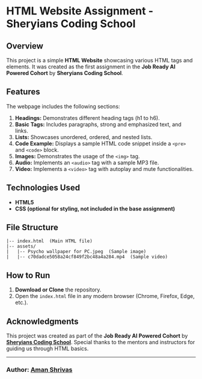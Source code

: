 # HTML Website Assignment - Sheryians Coding School

## Overview
This project is a simple **HTML Website** showcasing various HTML tags and elements. It was created as the first assignment in the **Job Ready AI Powered Cohort** by **Sheryians Coding School**.

## Features
The webpage includes the following sections:
1. **Headings:** Demonstrates different heading tags (h1 to h6).
2. **Basic Tags:** Includes paragraphs, strong and emphasized text, and links.
3. **Lists:** Showcases unordered, ordered, and nested lists.
4. **Code Example:** Displays a sample HTML code snippet inside a `<pre>` and `<code>` block.
5. **Images:** Demonstrates the usage of the `<img>` tag.
6. **Audio:** Implements an `<audio>` tag with a sample MP3 file.
7. **Video:** Implements a `<video>` tag with autoplay and mute functionalities.

## Technologies Used
- **HTML5**
- **CSS (optional for styling, not included in the base assignment)**

## File Structure
```
|-- index.html  (Main HTML file)
|-- assets/
|   |-- Psycho wallpaper for PC.jpeg  (Sample image)
|   |-- c70dadce5058a24cf849f2bc48a4a284.mp4  (Sample video)
```

## How to Run
1. **Download or Clone** the repository.
2. Open the `index.html` file in any modern browser (Chrome, Firefox, Edge, etc.).

## Acknowledgments
This project was created as part of the **Job Ready AI Powered Cohort** by **[Sheryians Coding School](https://www.sheryians.com)**. Special thanks to the mentors and instructors for guiding us through HTML basics.

---

### Author: [Aman Shrivas](www.instagram.com/huntethan144)

